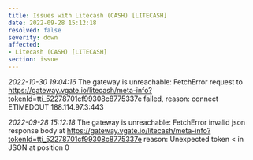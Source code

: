 ```yaml
---
title: Issues with Litecash (CASH) [LITECASH]
date: 2022-09-28 15:12:18
resolved: false
severity: down
affected:
- Litecash (CASH) [LITECASH]
section: issue
---
```


*2022-10-30 19:04:16* The gateway is unreachable: FetchError request to https://gateway.vgate.io/litecash/meta-info?tokenId=tti_52278701cf99308c8775337e failed, reason: connect ETIMEDOUT 188.114.97.3:443

*2022-09-28 15:12:18* The gateway is unreachable: FetchError invalid json response body at https://gateway.vgate.io/litecash/meta-info?tokenId=tti_52278701cf99308c8775337e reason: Unexpected token < in JSON at position 0